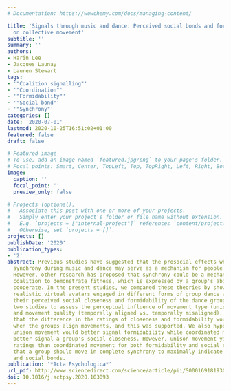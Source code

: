 ```yaml
---
# Documentation: https://wowchemy.com/docs/managing-content/

title: 'Signals through music and dance: Perceived social bonds and formidability
  on collective movement'
subtitle: ''
summary: ''
authors:
- Harin Lee
- Jacques Launay
- Lauren Stewart
tags:
- '"Coalition signalling"'
- '"Coordination"'
- '"Formidability"'
- '"Social bond"'
- '"Synchrony"'
categories: []
date: '2020-07-01'
lastmod: 2020-10-25T16:51:02+01:00
featured: false
draft: false

# Featured image
# To use, add an image named `featured.jpg/png` to your page's folder.
# Focal points: Smart, Center, TopLeft, Top, TopRight, Left, Right, BottomLeft, Bottom, BottomRight.
image:
  caption: ''
  focal_point: ''
  preview_only: false

# Projects (optional).
#   Associate this post with one or more of your projects.
#   Simply enter your project's folder or file name without extension.
#   E.g. `projects = ["internal-project"]` references `content/project/deep-learning/index.md`.
#   Otherwise, set `projects = []`.
projects: []
publishDate: '2020'
publication_types:
- '2'
abstract: Previous studies have suggested that the prosocial effects which arise following
  synchrony during music and dance may serve as a mechanism for people to bond socially.
  However, other research has proposed that synchrony could be a mechanism for signalling
  coalition to demonstrate fitness, which is expressed by a group's ability to effectively
  cooperate. In the present studies, we compared these theories by showing participants
  realistic virtual avatars engaged in different forms of group dance and then examining
  their perceived social closeness and formidability of the dance groups. We conducted
  two studies to assess the perceptual influence of movement type (unison vs. coordinated)
  and movement quality (temporally aligned vs. temporally misaligned). We predicted
  that the difference in the ratings of closeness and formidability would only emerge
  when the groups align movements, and this was supported. We also hypothesised that
  unison movement would better signal formidability while coordinated movement would
  better signal a group's social closeness. However, unison movement yielded higher
  ratings than coordinated movement for both formidability and social closeness, suggesting
  that a group should move in complete synchrony to maximally indicate their fitness
  and social bonds.
publication: '*Acta Psychologica*'
url_pdf: http://www.sciencedirect.com/science/article/pii/S0001691819305098
doi: 10.1016/j.actpsy.2020.103093
---
```

